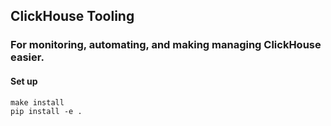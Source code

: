 ## ClickHouse Tooling 
### For monitoring, automating, and making managing ClickHouse easier.


#### Set up

```shell
make install
pip install -e .
```

